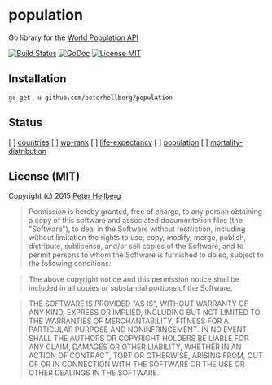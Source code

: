 # population

Go library for the [World Population API](http://api.population.io/)

[![Build Status](https://travis-ci.org/peterhellberg/population.svg?branch=master)](https://travis-ci.org/peterhellberg/population)
[![GoDoc](https://img.shields.io/badge/godoc-reference-blue.svg?style=flat)](https://godoc.org/github.com/peterhellberg/population)
[![License MIT](https://img.shields.io/badge/license-MIT-lightgrey.svg?style=flat)](https://github.com/peterhellberg/population#license-mit)

## Installation

    go get -u github.com/peterhellberg/population

## Status

[ ] [countries](http://api.population.io/#!/countries)
[ ] [wp-rank](http://api.population.io/#!/wp-rank)
[ ] [life-expectancy](http://api.population.io/#!/life-expectancy)
[ ] [population](http://api.population.io/#!/population)
[ ] [mortality-distribution](http://api.population.io/#!/mortality-distribution)

## License (MIT)

Copyright (c) 2015 [Peter Hellberg](http://c7.se/)

> Permission is hereby granted, free of charge, to any person obtaining
> a copy of this software and associated documentation files (the
> "Software"), to deal in the Software without restriction, including
> without limitation the rights to use, copy, modify, merge, publish,
> distribute, sublicense, and/or sell copies of the Software, and to
> permit persons to whom the Software is furnished to do so, subject to
> the following conditions:

> The above copyright notice and this permission notice shall be
> included in all copies or substantial portions of the Software.

> THE SOFTWARE IS PROVIDED "AS IS", WITHOUT WARRANTY OF ANY KIND,
> EXPRESS OR IMPLIED, INCLUDING BUT NOT LIMITED TO THE WARRANTIES OF
> MERCHANTABILITY, FITNESS FOR A PARTICULAR PURPOSE AND
> NONINFRINGEMENT. IN NO EVENT SHALL THE AUTHORS OR COPYRIGHT HOLDERS BE
> LIABLE FOR ANY CLAIM, DAMAGES OR OTHER LIABILITY, WHETHER IN AN ACTION
> OF CONTRACT, TORT OR OTHERWISE, ARISING FROM, OUT OF OR IN CONNECTION
> WITH THE SOFTWARE OR THE USE OR OTHER DEALINGS IN THE SOFTWARE.
